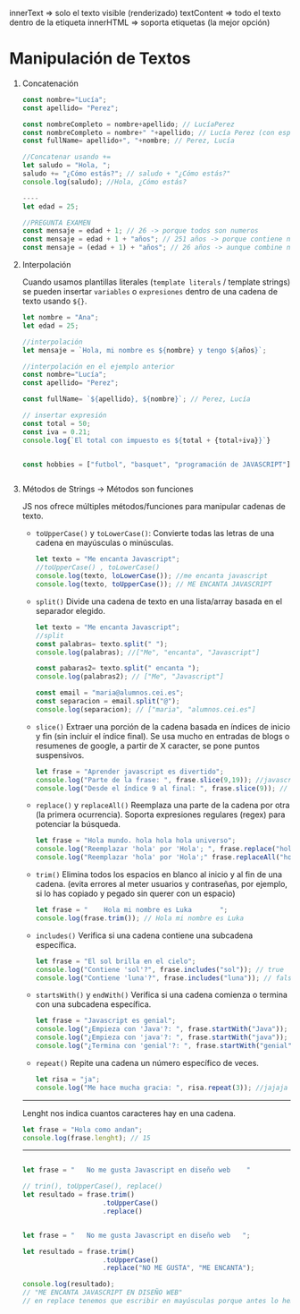 innerText => solo el texto visible (renderizado)
textContent => todo el texto dentro de la etiqueta
innerHTML => soporta etiquetas (la mejor opción)


# Manipulación de Textos

1. Concatenación

    ```js
    const nombre="Lucía";
    const apellido= "Perez";

    const nombreCompleto = nombre+apellido; // LucíaPerez
    const nombreCompleto = nombre+" "+apellido; // Lucía Perez (con espacio)
    const fullName= apellido+", "+nombre; // Perez, Lucía

    //Concatenar usando +=
    let saludo = "Hola, ";
    saludo += "¿Cómo estás?"; // saludo + "¿Cómo estás?"
    console.log(saludo); //Hola, ¿Cómo estás?

    ----
    let edad = 25;

    //PREGUNTA EXAMEN
    const mensaje = edad + 1; // 26 -> porque todos son numeros
    const mensaje = edad + 1 + "años"; // 251 años -> porque contiene numeros y string, entonces lo toma todo como string
    const mensaje = (edad + 1) + "años"; // 26 años -> aunque combine numero y string, resuelve primero el paréntesis

    ```



2. Interpolación

    Cuando usamos plantillas literales (`template literals` / template strings) se pueden insertar `variables` o `expresiones` dentro de una cadena de texto usando `${}`.

    ```js
    let nombre = "Ana";
    let edad = 25;

    //interpolación
    let mensaje = `Hola, mi nombre es ${nombre} y tengo ${años}`;

    //interpolación en el ejemplo anterior
    const nombre="Lucía";
    const apellido= "Perez";

    const fullName= `${apellido}, ${nombre}`; // Perez, Lucía

    // insertar expresión 
    const total = 50;
    const iva = 0.21;
    console.log{`El total con impuesto es ${total + {total+iva}}`}


    const hobbies = ["futbol", "basquet", "programación de JAVASCRIPT"] //esto es una lista, va entre corchetes y con comas. Cualquier texto es una lista de sus letras, en realidad. ["f", "u", "t", "b", "o"......]



3. Métodos de Strings -> Métodos son funciones

    JS nos ofrece múltiples métodos/funciones para manipular cadenas de texto.
    - `toUpperCase()` y `toLowerCase()`: Convierte todas las letras de una cadena en mayúsculas o minúsculas.

        ```js
        let texto = "Me encanta Javascript";
        //toUpperCase() , toLowerCase()
        console.log(texto, loLowerCase()); //me encanta javascript
        console.log(texto, toUpperCase()); // ME ENCANTA JAVASCRIPT
        ```

    - `split()`
    Divide una cadena de texto en una lista/array basada en el separador elegido.

        ```js
        let texto = "Me encanta Javascript";
        //split
        const palabras= texto.split(" ");
        console.log(palabras); //["Me", "encanta", "Javascript"]

        const pabaras2= texto.split(" encanta ");
        console.log(palabras2); // ["Me", "Javascript"]

        const email = "maria@alumnos.cei.es";
        const separacion = email.split("@");
        console.log(separacion); // ["maria", "alumnos.cei.es"]

        ```
    
    - `slice()`
    Extraer una porción de la cadena basada en índices de inicio y fin (sin incluir el índice final).
    Se usa mucho en entradas de blogs o resumenes de google, a partir de X caracter, se pone puntos suspensivos. 

        ```js
        let frase = "Aprender javascript es divertido";
        console.log("Parte de la frase: ", frase.slice(9,19)); //javascript
        console.log("Desde el índice 9 al final: ", frase.slice(9)); // javascript es divertido
        ```

    - `replace()` y `replaceAll()`
    Reemplaza una parte de la cadena por otra (la primera ocurrencia).
    Soporta expresiones regulares (regex) para potenciar la búsqueda.

        ```js
        let frase = "Hola mundo. hola hola hola universo";
        console.log("Reemplazar 'hola' por 'Hola'; ", frase.replace("hola", "Hola")); // Hola mundo. Hola hola hola universo (cambia la primera que encuentre)
        console.log("Reemplazar 'hola' por 'Hola';" frase.replaceAll("hola", "Hola")) //Hola mundo. Hola Hola Hola Hola (cambia todas)
        ```
    
    - `trim()`
    Elimina todos los espacios en blanco al inicio y al fin de una cadena. (evita errores al meter usuarios y contraseñas, por ejemplo, si lo has copiado y pegado sin querer con un espacio)

        ```js
        let frase = "    Hola mi nombre es Luka       ";
        console.log(frase.trim()); // Hola mi nombre es Luka 
        ```

    - `includes()`
    Verifica si una cadena contiene una subcadena específica.

        ```js
        let frase = "El sol brilla en el cielo";
        console.log("Contiene 'sol'?", frase.includes("sol")); // true
        console.log("Contiene 'luna'?", frase.includes("luna")); // false
        ```

    - `startsWith()` y `endWith()`
    Verifica si una cadena comienza o termina con una subcadena específica.

        ```js
        let frase = "Javascript es genial";
        console.log("¿Empieza con 'Java'?: ", frase.startWith("Java")); //true
        console.log("¿Empieza con 'java'?: ", frase.startWith("java")); //false
        console.log("¿Termina con 'genial'?: ", frase.startWith("genial")); //true
        ```

    - `repeat()`
    Repite una cadena un número específico de veces.

        ```js
        let risa = "ja";
        console.log("Me hace mucha gracia: ", risa.repeat(3)); //jajaja
        ```



    ---------------------------------------------------------

    Lenght nos indica cuantos caracteres hay en una cadena.

    ```js
    let frase = "Hola como andan";
    console.log(frase.lenght); // 15 
    ```

    -------------------------------------------------------

    ```js

    let frase = "   No me gusta Javascript en diseño web    "

    // trin(), toUpperCase(), replace()
    let resultado = frase.trim()
                        .toUpperCase()
                        .replace()


    let frase = "   No me gusta Javascript en diseño web   ";

    let resultado = frase.trim()
                        .toUpperCase()
                        .replace("NO ME GUSTA", "ME ENCANTA");

    console.log(resultado);
    // "ME ENCANTA JAVASCRIPT EN DISEÑO WEB"
    // en replace tenemos que escribir en mayúsculas porque antes lo hemos cambiado con el toUpperCase, o si no poner el toUpperCase lo último






